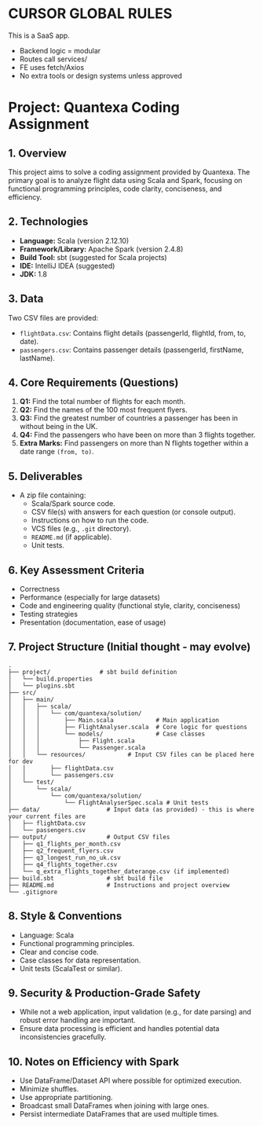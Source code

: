 # CURSOR GLOBAL RULES
This is a SaaS app.
- Backend logic = modular
- Routes call services/
- FE uses fetch/Axios
- No extra tools or design systems unless approved

# Project: Quantexa Coding Assignment

## 1. Overview
This project aims to solve a coding assignment provided by Quantexa. The primary goal is to analyze flight data using Scala and Spark, focusing on functional programming principles, code clarity, conciseness, and efficiency.

## 2. Technologies
- **Language:** Scala (version 2.12.10)
- **Framework/Library:** Apache Spark (version 2.4.8)
- **Build Tool:** sbt (suggested for Scala projects)
- **IDE:** IntelliJ IDEA (suggested)
- **JDK:** 1.8

## 3. Data
Two CSV files are provided:
- `flightData.csv`: Contains flight details (passengerId, flightId, from, to, date).
- `passengers.csv`: Contains passenger details (passengerId, firstName, lastName).

## 4. Core Requirements (Questions)
1.  **Q1:** Find the total number of flights for each month.
2.  **Q2:** Find the names of the 100 most frequent flyers.
3.  **Q3:** Find the greatest number of countries a passenger has been in without being in the UK.
4.  **Q4:** Find the passengers who have been on more than 3 flights together.
5.  **Extra Marks:** Find passengers on more than N flights together within a date range `(from, to)`.

## 5. Deliverables
- A zip file containing:
    - Scala/Spark source code.
    - CSV file(s) with answers for each question (or console output).
    - Instructions on how to run the code.
    - VCS files (e.g., `.git` directory).
    - `README.md` (if applicable).
    - Unit tests.

## 6. Key Assessment Criteria
- Correctness
- Performance (especially for large datasets)
- Code and engineering quality (functional style, clarity, conciseness)
- Testing strategies
- Presentation (documentation, ease of usage)

## 7. Project Structure (Initial thought - may evolve)
```
.
├── project/              # sbt build definition
│   └── build.properties
│   └── plugins.sbt
├── src/
│   ├── main/
│   │   ├── scala/
│   │   │   └── com/quantexa/solution/
│   │   │       ├── Main.scala            # Main application
│   │   │       ├── FlightAnalyser.scala  # Core logic for questions
│   │   │       └── models/               # Case classes
│   │   │           ├── Flight.scala
│   │   │           └── Passenger.scala
│   │   └── resources/            # Input CSV files can be placed here for dev
│   │       ├── flightData.csv
│   │       └── passengers.csv
│   └── test/
│       └── scala/
│           └── com/quantexa/solution/
│               └── FlightAnalyserSpec.scala # Unit tests
├── data/                   # Input data (as provided) - this is where your current files are
│   ├── flightData.csv
│   └── passengers.csv
├── output/                 # Output CSV files
│   ├── q1_flights_per_month.csv
│   ├── q2_frequent_flyers.csv
│   ├── q3_longest_run_no_uk.csv
│   ├── q4_flights_together.csv
│   └── q_extra_flights_together_daterange.csv (if implemented)
├── build.sbt               # sbt build file
├── README.md               # Instructions and project overview
└── .gitignore
```

## 8. Style & Conventions
- Language: Scala
- Functional programming principles.
- Clear and concise code.
- Case classes for data representation.
- Unit tests (ScalaTest or similar).

## 9. Security & Production-Grade Safety
- While not a web application, input validation (e.g., for date parsing) and robust error handling are important.
- Ensure data processing is efficient and handles potential data inconsistencies gracefully.

## 10. Notes on Efficiency with Spark
- Use DataFrame/Dataset API where possible for optimized execution.
- Minimize shuffles.
- Use appropriate partitioning.
- Broadcast small DataFrames when joining with large ones.
- Persist intermediate DataFrames that are used multiple times. 